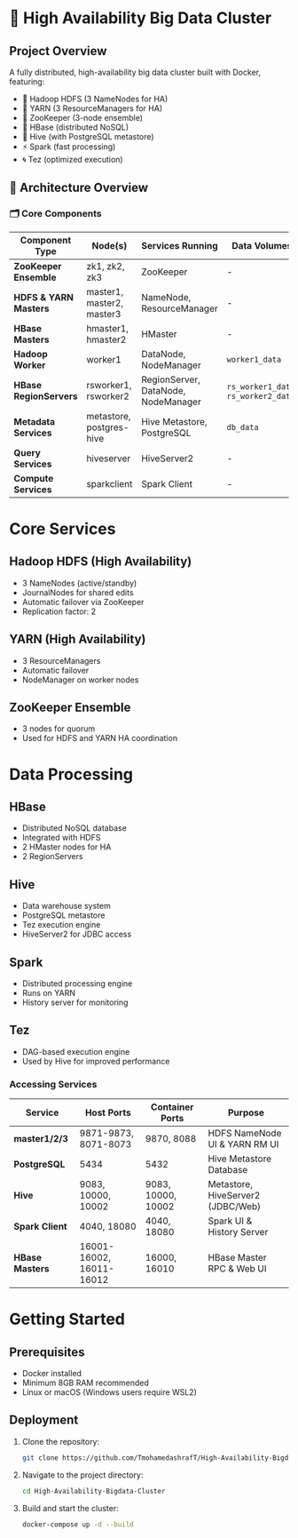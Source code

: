 # 🚀 High Availability Big Data Cluster
## Project Overview
A fully distributed, high-availability big data cluster built with Docker, featuring:

- 🦁 Hadoop HDFS (3 NameNodes for HA)
- 🎯 YARN (3 ResourceManagers for HA)
- 🐘 ZooKeeper (3-node ensemble)
- 🐋 HBase (distributed NoSQL)
- 🐝 Hive (with PostgreSQL metastore)
- ⚡ Spark (fast processing)
- 🌀 Tez (optimized execution)

## 📌 Architecture Overview

### 🗂️ Core Components

| **Component Type**     | **Node(s)**                 | **Services Running**                          | **Data Volumes**                   |
|------------------------|-----------------------------|-----------------------------------------------|----------------------------------|
| **ZooKeeper Ensemble** | zk1, zk2, zk3              | ZooKeeper                                     | -                                |
| **HDFS & YARN Masters**| master1, master2, master3  | NameNode, ResourceManager                      | -                                |
| **HBase Masters**      | hmaster1, hmaster2         | HMaster                                       | -                                |
| **Hadoop Worker**      | worker1                    | DataNode, NodeManager                          | `worker1_data`                   |
| **HBase RegionServers**| rsworker1, rsworker2       | RegionServer, DataNode, NodeManager            | `rs_worker1_data`, `rs_worker2_data` |
| **Metadata Services**  | metastore, postgres-hive   | Hive Metastore, PostgreSQL                     | `db_data`                       |
| **Query Services**     | hiveserver                 | HiveServer2                                   | -                                |
| **Compute Services**   | sparkclient                | Spark Client                                  | -                                |

# Core Services

## Hadoop HDFS (High Availability)
- 3 NameNodes (active/standby)
- JournalNodes for shared edits
- Automatic failover via ZooKeeper
- Replication factor: 2

## YARN (High Availability)
- 3 ResourceManagers
- Automatic failover
- NodeManager on worker nodes

## ZooKeeper Ensemble
- 3 nodes for quorum
- Used for HDFS and YARN HA coordination

# Data Processing

## HBase
- Distributed NoSQL database
- Integrated with HDFS
- 2 HMaster nodes for HA
- 2 RegionServers

## Hive
- Data warehouse system
- PostgreSQL metastore
- Tez execution engine
- HiveServer2 for JDBC access

## Spark
- Distributed processing engine
- Runs on YARN
- History server for monitoring

## Tez
- DAG-based execution engine
- Used by Hive for improved performance

### Accessing Services

| **Service**       | **Host Ports**       | **Container Ports**   | **Purpose**                         |
|-------------------|----------------------|----------------------|-----------------------------------|
| **master1/2/3**   | 9871-9873, 8071-8073 | 9870, 8088           | HDFS NameNode UI & YARN RM UI     |
| **PostgreSQL**    | 5434                 | 5432                 | Hive Metastore Database           |
| **Hive**          | 9083, 10000, 10002   | 9083, 10000, 10002   | Metastore, HiveServer2 (JDBC/Web)|
| **Spark Client**  | 4040, 18080          | 4040, 18080          | Spark UI & History Server         |
| **HBase Masters** | 16001-16002, 16011-16012 | 16000, 16010      | HBase Master RPC & Web UI         |

# Getting Started

## Prerequisites
- Docker installed
- Minimum 8GB RAM recommended
- Linux or macOS (Windows users require WSL2)

## Deployment
1. Clone the repository:
   ```bash
   git clone https://github.com/TmohamedashrafT/High-Availability-Bigdata-Cluster.git
2. Navigate to the project directory:
   ```bash
   cd High-Availability-Bigdata-Cluster
3. Build and start the cluster:
   ```bash
   docker-compose up -d --build
